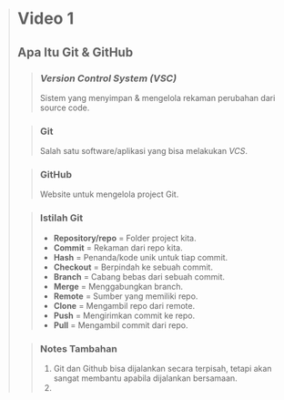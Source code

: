 ># **Video 1**
>## **Apa Itu Git & GitHub**
>
>>### ***Version Control System (VSC)***
>> Sistem yang menyimpan & mengelola rekaman perubahan dari source code.
>
>>### **Git**
>>Salah satu software/aplikasi yang bisa melakukan *VCS*.
>
>>### **GitHub**
>>Website untuk mengelola project Git.
>
>>### **Istilah Git**
>>- **Repository/repo** = Folder project kita.
>>- **Commit** = Rekaman dari repo kita.
>>- **Hash** = Penanda/kode unik untuk tiap commit.
>>- **Checkout** = Berpindah ke sebuah commit.
>>- **Branch** = Cabang bebas dari sebuah commit.
>>- **Merge** = Menggabungkan branch.
>>- **Remote** = Sumber yang memiliki repo.
>>- **Clone** = Mengambil repo dari remote.
>>- **Push** = Mengirimkan commit ke repo.
>>- **Pull** = Mengambil commit dari repo.
>
>>### **Notes Tambahan**
>> 1. Git dan Github bisa dijalankan secara terpisah, tetapi akan sangat membantu apabila dijalankan bersamaan.
>> 2. 
